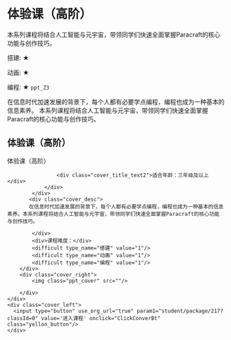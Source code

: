 # 体验课（高阶）
<desc>本系列课程将结合人工智能与元宇宙，带领同学们快速全面掌握Paracraft的核心功能与创作技巧。<br/>

搭建: ★<br/>

动画: ★<br/>

编程: ★
</desc>
<code>ppt_Z3</code>

在信息时代加速发展的背景下，每个人都有必要学点编程，编程也成为一种基本的信息素养。
本系列课程将结合人工智能与元宇宙，带领同学们快速全面掌握Paracraft的核心功能与创作技巧。

## 体验课（高阶）
<div class="ppt_cover_div">
        <div class="cover_left">
            <div class="cover_title">
                <div class="cover_title_left"></div>
                <div class="cover_title_right">
                    <div class="cover_title_text">体验课（高阶）</div>
                  
                    <div class="cover_title_text2">适合年龄：三年级及以上</div>
                </div>
            </div>
           <div class="cover_desc">
           在信息时代加速发展的背景下，每个人都有必要学点编程，编程也成为一种基本的信息素养。本系列课程将结合人工智能与元宇宙，带领同学们快速全面掌握Paracraft的核心功能与创作技巧。

            </div>
            <div>课程难度：</div>
            <difficult type_name="搭建" value="1"/>
            <difficult type_name="动画" value="1"/>
            <difficult type_name="编程" value="1"/> 
        </div>
        <div class="cover_right">
            <img class="ppt_cover" src=""/> 
            
        </div>
    </div>
    <div class="cover_left">
      <input type="button" use_org_url="true" param1="student/package/217?classId=0" value='进入课程' onclick="ClickConverBt" class="yellon_button"/>
    </div>
<notes display="teacher">
  

  
</notes>